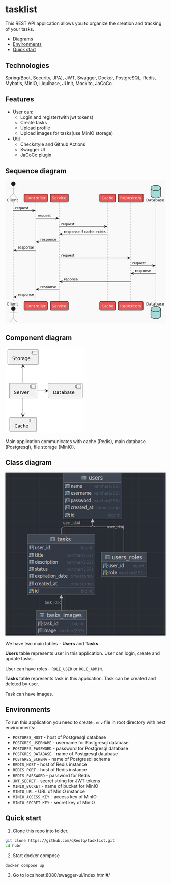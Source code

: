 # tasklist

This REST API application allows you to organize the creation and tracking of your tasks.

* [Diagrams](#sequence-diagram)
* [Environments](#environments)
* [Quick start](#quick-start)

## Technologies
Spring(Boot, Security, JPA), JWT, Swagger, Docker, PostgreSQL, Redis, Mybatis, MinIO, Liquibase, JUnit, Mockito, JaCoCo
 
## Features
  * User can:
     * Login and register(with jwt tokens)
     * Create tasks
     * Upload profile
     * Upload images for tasks(use MinIO storage)
  * Util
      * Checkstyle and Github Actions
      * Swagger UI
      * JaCoCo plugin

## Sequence diagram

![Sequence diagram](docs/sequence-diagram.png)

## Component diagram

![Component diagram](docs/component-diagram.png)

Main application communicates with cache (Redis), main database (Postgresql), file storage (MinIO).

## Class diagram

![Class diagram](docs/er-diagram.png)

We have two main tables - **Users** and **Tasks**.

**Users** table represents user in this application. User can login, create and update tasks.

User can have roles - `ROLE_USER` or `ROLE_ADMIN`.

**Tasks** table represents task in this application. Task can be created and deleted by user.

Task can have images.

## Environments

To run this application you need to create `.env` file in root directory with next environments:

- `POSTGRES_HOST` - host of Postgresql database
- `POSTGRES_USERNAME` - username for Postgresql database
- `POSTGRES_PASSWORD` - password for Postgresql database
- `POSTGRES_DATABASE` - name of Postgresql database
- `POSTGRES_SCHEMA` - name of Postgresql schema
- `REDIS_HOST` - host of Redis instance
- `REDIS_PORT` - host of Redis instance
- `REDIS_PASSWORD` - password for Redis
- `JWT_SECRET` - secret string for JWT tokens
- `MINIO_BUCKET` - name of bucket for MinIO
- `MINIO_URL` - URL of MinIO instance
- `MINIO_ACCESS_KEY` - access key of MinIO
- `MINIO_SECRET_KEY` - secret key of MinIO

## Quick start
1. Clone this repo into folder.

```Bash
git clone https://github.com/qReolq/tasklist.git
cd hubr
```
2. Start docker compose

```Bash
docker compose up
```
3. Go to localhost:8080/swagger-ui/index.html#/
